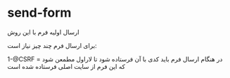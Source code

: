 # send-form
ارسال اولیه فرم با این روش




برای ارسال فرم چند چیز نیاز است:

1-@CSRF = در هنگام ارسال فرم باید کدی با آن فرستاده شود تا لاراول مطمعن شود که این فرم از سایت اصلی فرستاده شده است

